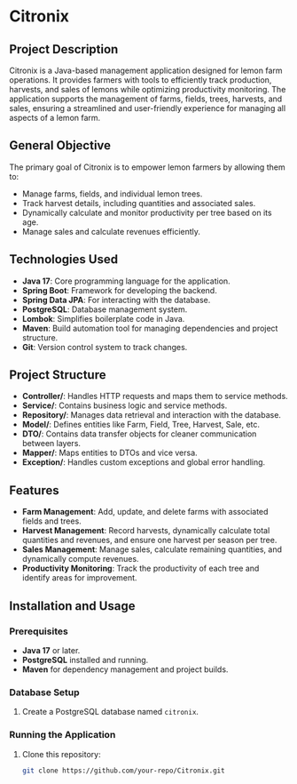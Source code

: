 # Citronix

## Project Description
Citronix is a Java-based management application designed for lemon farm operations. It provides farmers with tools to efficiently track production, harvests, and sales of lemons while optimizing productivity monitoring. The application supports the management of farms, fields, trees, harvests, and sales, ensuring a streamlined and user-friendly experience for managing all aspects of a lemon farm.

## General Objective
The primary goal of Citronix is to empower lemon farmers by allowing them to:
- Manage farms, fields, and individual lemon trees.
- Track harvest details, including quantities and associated sales.
- Dynamically calculate and monitor productivity per tree based on its age.
- Manage sales and calculate revenues efficiently.

## Technologies Used
- **Java 17**: Core programming language for the application.
- **Spring Boot**: Framework for developing the backend.
- **Spring Data JPA**: For interacting with the database.
- **PostgreSQL**: Database management system.
- **Lombok**: Simplifies boilerplate code in Java.
- **Maven**: Build automation tool for managing dependencies and project structure.
- **Git**: Version control system to track changes.

## Project Structure
- **Controller/**: Handles HTTP requests and maps them to service methods.
- **Service/**: Contains business logic and service methods.
- **Repository/**: Manages data retrieval and interaction with the database.
- **Model/**: Defines entities like Farm, Field, Tree, Harvest, Sale, etc.
- **DTO/**: Contains data transfer objects for cleaner communication between layers.
- **Mapper/**: Maps entities to DTOs and vice versa.
- **Exception/**: Handles custom exceptions and global error handling.

## Features
- **Farm Management**: Add, update, and delete farms with associated fields and trees.
- **Harvest Management**: Record harvests, dynamically calculate total quantities and revenues, and ensure one harvest per season per tree.
- **Sales Management**: Manage sales, calculate remaining quantities, and dynamically compute revenues.
- **Productivity Monitoring**: Track the productivity of each tree and identify areas for improvement.

## Installation and Usage

### Prerequisites
- **Java 17** or later.
- **PostgreSQL** installed and running.
- **Maven** for dependency management and project builds.

### Database Setup
1. Create a PostgreSQL database named `citronix`.

### Running the Application
1. Clone this repository:
   ```bash
   git clone https://github.com/your-repo/Citronix.git
